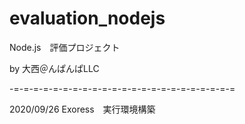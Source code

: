 # evaluation_nodejs
Node.js　評価プロジェクト

by 大西＠んぱんぱLLC

-=-=-=-=-=-=-=-=-=-=-=-=-=-=-=-=-=-=-=-=-=-=-=

2020/09/26  Exoress　実行環境構築
